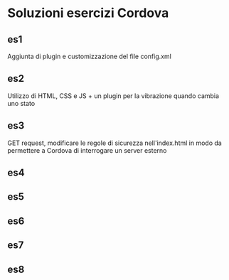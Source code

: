 # Soluzioni esercizi Cordova
## es1
Aggiunta di plugin e customizzazione del file config.xml
## es2
Utilizzo di HTML, CSS e JS + un plugin per la vibrazione quando cambia uno stato
## es3
GET request, modificare le regole di sicurezza nell'index.html in modo da permettere a Cordova di interrogare un server esterno
## es4
## es5
## es6
## es7
## es8
